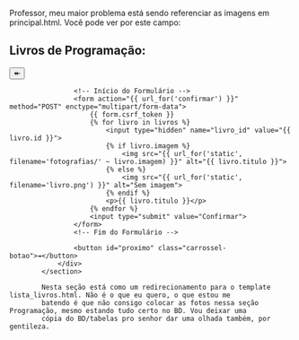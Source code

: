 Professor, meu maior problema está sendo referenciar as imagens em principal.html. Você pode ver por este campo: <section aria-label="Programação">
                <h1>Livros de Programação:</h1>
                <div class="carrossel">
                    <button id="anterior" class="carrossel-botao">↞</button>
                    
                    <!-- Início do Formulário -->
                    <form action="{{ url_for('confirmar') }}" method="POST" enctype="multipart/form-data">
                        {{ form.csrf_token }}
                        {% for livro in livros %}
                            <input type="hidden" name="livro_id" value="{{ livro.id }}">
                            {% if livro.imagem %}
                                <img src="{{ url_for('static', filename='fotografias/' ~ livro.imagem) }}" alt="{{ livro.titulo }}">
                            {% else %}
                                <img src="{{ url_for('static', filename='livro.png') }}" alt="Sem imagem">
                            {% endif %}
                            <p>{{ livro.titulo }}</p>
                        {% endfor %}
                        <input type="submit" value="Confirmar">
                    </form>
                    <!-- Fim do Formulário -->
                    
                    <button id="proximo" class="carrossel-botao">↠</button>
                </div>
            </section>

            Nesta seção está como um redirecionamento para o template lista_livros.html. Não é o que eu quero, o que estou me 
            batendo é que não consigo colocar as fotos nessa seção Programação, mesmo estando tudo certo no BD. Vou deixar uma 
            cópia do BD/tabelas pro senhor dar uma olhada também, por gentileza.
